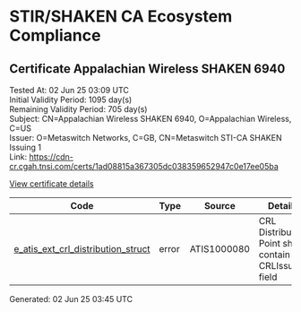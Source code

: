 # STIR/SHAKEN CA Ecosystem Compliance

## Certificate Appalachian Wireless SHAKEN 6940

Tested At: 02 Jun 25 03:09 UTC\
Initial Validity Period: 1095 day(s)\
Remaining Validity Period: 705 day(s)\
Subject: CN=Appalachian Wireless SHAKEN 6940, O=Appalachian Wireless, C=US\
Issuer: O=Metaswitch Networks, C=GB, CN=Metaswitch STI-CA SHAKEN Issuing 1\
Link: https://cdn-cr.cgah.tnsi.com/certs/1ad08815a367305dc038359652947c0e17ee05ba

[View certificate details](https://x509.io/?cert=MIICiDCCAi%2BgAwIBAgIQIaNduZwLV0BiXzGlGl19wzAKBggqhkjOPQQDAjBYMSswKQYDVQQDDCJNZXRhc3dpdGNoIFNUSS1DQSBTSEFLRU4gSXNzdWluZyAxMQswCQYDVQQGEwJHQjEcMBoGA1UECgwTTWV0YXN3aXRjaCBOZXR3b3JrczAeFw0yNDA1MDcxNjQ2MThaFw0yNzA1MDcxNjQ2MThaMFcxCzAJBgNVBAYTAlVTMR0wGwYDVQQKDBRBcHBhbGFjaGlhbiBXaXJlbGVzczEpMCcGA1UEAwwgQXBwYWxhY2hpYW4gV2lyZWxlc3MgU0hBS0VOIDY5NDAwWTATBgcqhkjOPQIBBggqhkjOPQMBBwNCAATkzOJbgt8ImGW%2B9WncvTSmE%2FmEyCWzFmgYdxYk6Ck2ARXJ5HxeBXfwaiYSFBXQdcqBviawdYSoaSFS%2BDHDfLSro4HbMIHYMAwGA1UdEwEB%2FwQCMAAwDgYDVR0PAQH%2FBAQDAgeAMBYGCCsGAQUFBwEaBAowCKAGFgQ2OTQwMEcGA1UdHwRAMD4wPKA6oDiGNmh0dHBzOi8vYXV0aGVudGljYXRlLWFwaS5pY29uZWN0aXYuY29tL2Rvd25sb2FkL3YxL2NybDAXBgNVHSAEEDAOMAwGCmCGSAGG%2FwkBAQQwHQYDVR0OBBYEFPdTYHYQxfOeX4TNHIcgeSZ4oda%2BMB8GA1UdIwQYMBaAFM0epwAQENoyHWkaOdXSRgssPIfWMAoGCCqGSM49BAMCA0cAMEQCIAi0U6X2cJPUyBH3%2FO7jHWqmUMSsfPtYfPDAyRg%2BnStgAiAtW3VzV716HdjNtKF%2FNqWmxcMrnMH6oZAsoKkoizItxA%3D%3D)

| Code | Type | Source | Details |
|------|------|--------|---------|
| [e_atis_ext_crl_distribution_struct](../../ISSUES/e_atis_ext_crl_distribution_struct/README.md) | error | ATIS1000080 | CRL Distribution Point shall contain a CRLIssuer field |


Generated: 02 Jun 25 03:45 UTC